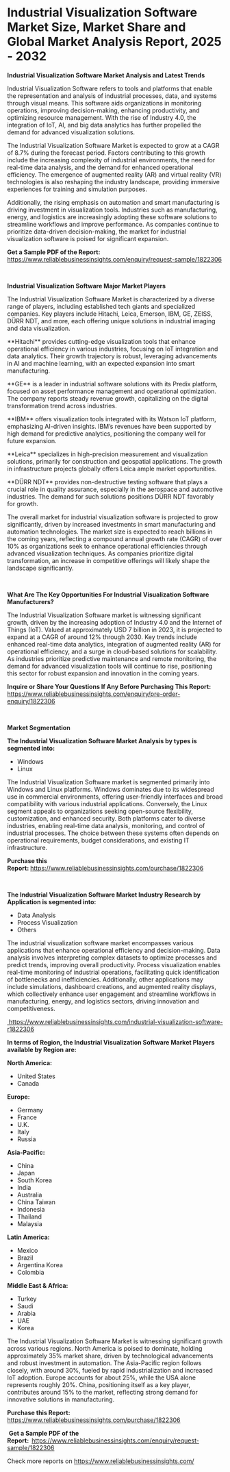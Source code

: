 <p><h1>Industrial Visualization Software Market Size, Market Share and Global Market Analysis Report, 2025 - 2032</h1></p><p><strong>Industrial Visualization Software Market Analysis and Latest Trends</strong></p>
<p><p>Industrial Visualization Software refers to tools and platforms that enable the representation and analysis of industrial processes, data, and systems through visual means. This software aids organizations in monitoring operations, improving decision-making, enhancing productivity, and optimizing resource management. With the rise of Industry 4.0, the integration of IoT, AI, and big data analytics has further propelled the demand for advanced visualization solutions.</p><p>The Industrial Visualization Software Market is expected to grow at a CAGR of 8.7% during the forecast period. Factors contributing to this growth include the increasing complexity of industrial environments, the need for real-time data analysis, and the demand for enhanced operational efficiency. The emergence of augmented reality (AR) and virtual reality (VR) technologies is also reshaping the industry landscape, providing immersive experiences for training and simulation purposes. </p><p>Additionally, the rising emphasis on automation and smart manufacturing is driving investment in visualization tools. Industries such as manufacturing, energy, and logistics are increasingly adopting these software solutions to streamline workflows and improve performance. As companies continue to prioritize data-driven decision-making, the market for industrial visualization software is poised for significant expansion.</p></p>
<p><strong>Get a Sample PDF of the Report:&nbsp;</strong> <a href="https://www.reliablebusinessinsights.com/enquiry/request-sample/1822306?utm_campaign=2789&utm_medium=2&utm_source=Github&utm_content=ia&utm_term=11032025&utm_id=industrial-visualization-software">https://www.reliablebusinessinsights.com/enquiry/request-sample/1822306</a></p>
<p>&nbsp;</p>
<p><strong>Industrial Visualization Software Major Market Players</strong></p>
<p><p>The Industrial Visualization Software Market is characterized by a diverse range of players, including established tech giants and specialized companies. Key players include Hitachi, Leica, Emerson, IBM, GE, ZEISS, DÜRR NDT, and more, each offering unique solutions in industrial imaging and data visualization.</p><p>**Hitachi** provides cutting-edge visualization tools that enhance operational efficiency in various industries, focusing on IoT integration and data analytics. Their growth trajectory is robust, leveraging advancements in AI and machine learning, with an expected expansion into smart manufacturing.</p><p>**GE** is a leader in industrial software solutions with its Predix platform, focused on asset performance management and operational optimization. The company reports steady revenue growth, capitalizing on the digital transformation trend across industries.</p><p>**IBM** offers visualization tools integrated with its Watson IoT platform, emphasizing AI-driven insights. IBM’s revenues have been supported by high demand for predictive analytics, positioning the company well for future expansion.</p><p>**Leica** specializes in high-precision measurement and visualization solutions, primarily for construction and geospatial applications. The growth in infrastructure projects globally offers Leica ample market opportunities.</p><p>**DÜRR NDT** provides non-destructive testing software that plays a crucial role in quality assurance, especially in the aerospace and automotive industries. The demand for such solutions positions DÜRR NDT favorably for growth.</p><p>The overall market for industrial visualization software is projected to grow significantly, driven by increased investments in smart manufacturing and automation technologies. The market size is expected to reach billions in the coming years, reflecting a compound annual growth rate (CAGR) of over 10% as organizations seek to enhance operational efficiencies through advanced visualization techniques. As companies prioritize digital transformation, an increase in competitive offerings will likely shape the landscape significantly.</p></p>
<p>&nbsp;</p>
<p><strong>What Are The Key Opportunities For Industrial Visualization Software Manufacturers?</strong></p>
<p><p>The Industrial Visualization Software market is witnessing significant growth, driven by the increasing adoption of Industry 4.0 and the Internet of Things (IoT). Valued at approximately USD 7 billion in 2023, it is projected to expand at a CAGR of around 12% through 2030. Key trends include enhanced real-time data analytics, integration of augmented reality (AR) for operational efficiency, and a surge in cloud-based solutions for scalability. As industries prioritize predictive maintenance and remote monitoring, the demand for advanced visualization tools will continue to rise, positioning this sector for robust expansion and innovation in the coming years.</p></p>
<p><strong>Inquire or Share Your Questions If Any Before Purchasing This Report:</strong> <a href="https://www.reliablebusinessinsights.com/enquiry/pre-order-enquiry/1822306?utm_campaign=2789&utm_medium=2&utm_source=Github&utm_content=ia&utm_term=11032025&utm_id=industrial-visualization-software">https://www.reliablebusinessinsights.com/enquiry/pre-order-enquiry/1822306</a></p>
<p>&nbsp;</p>
<p><strong>Market Segmentation</strong></p>
<p><strong>The Industrial Visualization Software Market Analysis by types is segmented into:</strong></p>
<p><ul><li>Windows</li><li>Linux</li></ul></p>
<p><p>The Industrial Visualization Software market is segmented primarily into Windows and Linux platforms. Windows dominates due to its widespread use in commercial environments, offering user-friendly interfaces and broad compatibility with various industrial applications. Conversely, the Linux segment appeals to organizations seeking open-source flexibility, customization, and enhanced security. Both platforms cater to diverse industries, enabling real-time data analysis, monitoring, and control of industrial processes. The choice between these systems often depends on operational requirements, budget considerations, and existing IT infrastructure.</p></p>
<p><strong>Purchase this Report:&nbsp;</strong><a href="https://www.reliablebusinessinsights.com/purchase/1822306?utm_campaign=2789&utm_medium=2&utm_source=Github&utm_content=ia&utm_term=11032025&utm_id=industrial-visualization-software">https://www.reliablebusinessinsights.com/purchase/1822306</a></p>
<p>&nbsp;</p>
<p><strong>The Industrial Visualization Software Market Industry Research by Application is segmented into:</strong></p>
<p><ul><li>Data Analysis</li><li>Process Visualization</li><li>Others</li></ul></p>
<p><p>The industrial visualization software market encompasses various applications that enhance operational efficiency and decision-making. Data analysis involves interpreting complex datasets to optimize processes and predict trends, improving overall productivity. Process visualization enables real-time monitoring of industrial operations, facilitating quick identification of bottlenecks and inefficiencies. Additionally, other applications may include simulations, dashboard creations, and augmented reality displays, which collectively enhance user engagement and streamline workflows in manufacturing, energy, and logistics sectors, driving innovation and competitiveness.</p></p>
<p><a href="https://www.reliablebusinessinsights.com/industrial-visualization-software-r1822306?utm_campaign=2789&utm_medium=2&utm_source=Github&utm_content=ia&utm_term=11032025&utm_id=industrial-visualization-software">&nbsp;https://www.reliablebusinessinsights.com/industrial-visualization-software-r1822306</a></p>
<p><strong>In terms of Region, the Industrial Visualization Software Market Players available by Region are:</strong></p>
<p>
    <p> <strong> North America: </strong>
        <ul>
            <li>United States</li>
            <li>Canada</li>
        </ul>
        </p> 
    <p> <strong> Europe: </strong>
        <ul>
            <li>Germany</li>
            <li>France</li>
            <li>U.K.</li>
            <li>Italy</li>
            <li>Russia</li>
        </ul>
        </p> 
    <p> <strong> Asia-Pacific: </strong>
        <ul>
            <li>China</li>
            <li>Japan</li>
            <li>South Korea</li>
            <li>India</li>
            <li>Australia</li>
            <li>China Taiwan</li>
            <li>Indonesia</li>
            <li>Thailand</li>
            <li>Malaysia</li>
        </ul>
        </p> 
    <p> <strong> Latin America: </strong>
        <ul>
            <li>Mexico</li>
            <li>Brazil</li>
            <li>Argentina Korea</li>
            <li>Colombia</li>
        </ul>
        </p> 
    <p> <strong> Middle East & Africa: </strong>
        <ul>
            <li>Turkey</li>
            <li>Saudi</li>
            <li>Arabia</li>
            <li>UAE</li>
            <li>Korea</li>
        </ul>
    </p>
    </p>
<p><p>The Industrial Visualization Software Market is witnessing significant growth across various regions. North America is poised to dominate, holding approximately 35% market share, driven by technological advancements and robust investment in automation. The Asia-Pacific region follows closely, with around 30%, fueled by rapid industrialization and increased IoT adoption. Europe accounts for about 25%, while the USA alone represents roughly 20%. China, positioning itself as a key player, contributes around 15% to the market, reflecting strong demand for innovative solutions in manufacturing.</p></p>
<p><strong>Purchase this Report: </strong><a href="https://www.reliablebusinessinsights.com/purchase/1822306?utm_campaign=2789&utm_medium=2&utm_source=Github&utm_content=ia&utm_term=11032025&utm_id=industrial-visualization-software">https://www.reliablebusinessinsights.com/purchase/1822306</a></p>
<p>&nbsp;<strong>Get a Sample PDF of the Report:&nbsp;&nbsp;</strong><a href="https://www.reliablebusinessinsights.com/enquiry/request-sample/1822306?utm_campaign=2789&utm_medium=2&utm_source=Github&utm_content=ia&utm_term=11032025&utm_id=industrial-visualization-software">https://www.reliablebusinessinsights.com/enquiry/request-sample/1822306</a></p>
<p><strong></strong></p>
<p>Check more reports on <a href="https://www.reliablebusinessinsights.com/?utm_campaign=2789&utm_medium=2&utm_source=Github&utm_content=ia&utm_term=11032025&utm_id=industrial-visualization-software">https://www.reliablebusinessinsights.com/</a></p>
